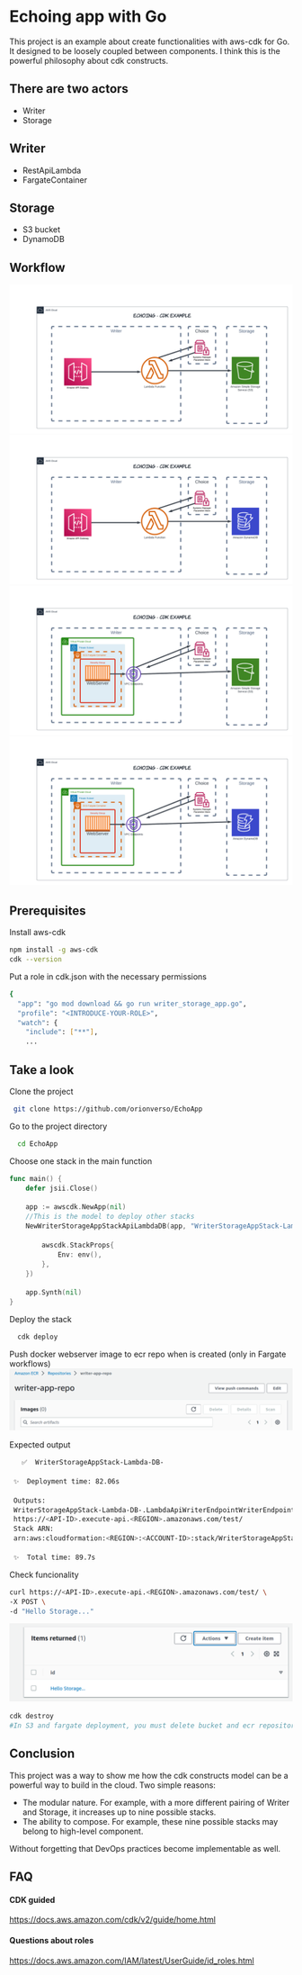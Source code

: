 # Echoing app with Go

This project is an example about create functionalities with aws-cdk for Go. It
designed to be loosely coupled between components. I think this is the powerful
philosophy about cdk constructs.

## There are two actors

- Writer
- Storage

## Writer

- RestApiLambda
- FargateContainer

## Storage

- S3 bucket
- DynamoDB

## Workflow

![Alt text](/images/lambdas3ch.png "Lambda-S3")
![Alt text](/images/lambdadbch.png "Lambda-DynamoDB")
![Alt text](/images/fargates3ch.png "Fargate-S3")
![Alt text](/images/fargatedbch.png "Fargate-DynamoDB")

## Prerequisites

Install aws-cdk

```bash
npm install -g aws-cdk
cdk --version
```

Put a role in cdk.json with the necessary permissions

```bash
{
  "app": "go mod download && go run writer_storage_app.go",
  "profile": "<INTRODUCE-YOUR-ROLE>",
  "watch": {
    "include": ["**"],
    ...
```

## Take a look

Clone the project

```bash
 git clone https://github.com/orionverso/EchoApp
```

Go to the project directory

```bash
  cd EchoApp
```

Choose one stack in the main function

```go
func main() {
	defer jsii.Close()

	app := awscdk.NewApp(nil)
	//This is the model to deploy other stacks
	NewWriterStorageAppStackApiLambdaDB(app, "WriterStorageAppStack-Lambda-DB-", &WriterStorageAppStackProps{

		awscdk.StackProps{
			Env: env(),
		},
	})

	app.Synth(nil)
}
```

Deploy the stack

```bash
  cdk deploy
```

Push docker webserver image to ecr repo when is created (only in Fargate
workflows) ![Alt text](/images/ecr-push.png "push commands")

Expected output

```bash
   ✅  WriterStorageAppStack-Lambda-DB-

 ✨  Deployment time: 82.06s

 Outputs:
 WriterStorageAppStack-Lambda-DB-.LambdaApiWriterEndpointWriterEndpointA2088D8E =
 https://<API-ID>.execute-api.<REGION>.amazonaws.com/test/
 Stack ARN:
 arn:aws:cloudformation:<REGION>:<ACCOUNT-ID>:stack/WriterStorageAppStack-Lambda-DB-/b9ef8b30-04a6-11ee-a6a1-0ea4e49dd5fb

 ✨  Total time: 89.7s

```

Check funcionality

```bash
curl https://<API-ID>.execute-api.<REGION>.amazonaws.com/test/ \
-X POST \
-d "Hello Storage..."
```

![Alt text](/images/echo-db.png)

```bash
cdk destroy
#In S3 and fargate deployment, you must delete bucket and ecr repository manually.
```

## Conclusion

This project was a way to show me how the cdk constructs model can be a powerful
way to build in the cloud. Two simple reasons:

- The modular nature. For example, with a more different pairing of Writer and
  Storage, it increases up to nine possible stacks.
- The ability to compose. For example, these nine possible stacks may belong to
  high-level component.

Without forgetting that DevOps practices become implementable as well.

## FAQ

#### CDK guided

https://docs.aws.amazon.com/cdk/v2/guide/home.html

#### Questions about roles

https://docs.aws.amazon.com/IAM/latest/UserGuide/id_roles.html
